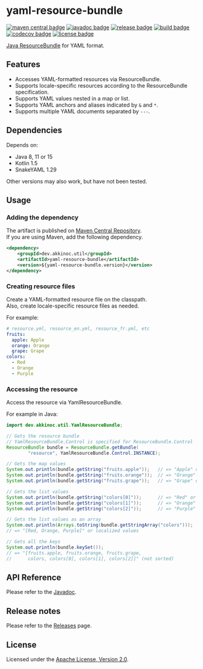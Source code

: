 # yaml-resource-bundle

[![maven central badge]][maven central]
[![javadoc badge]][javadoc]
[![release badge]][release]
[![build badge]][build]
[![codecov badge]][codecov]
[![license badge]][license]

[maven central]: https://maven-badges.herokuapp.com/maven-central/dev.akkinoc.util/yaml-resource-bundle
[maven central badge]: https://maven-badges.herokuapp.com/maven-central/dev.akkinoc.util/yaml-resource-bundle/badge.svg
[javadoc]: https://javadoc.io/doc/dev.akkinoc.util/yaml-resource-bundle
[javadoc badge]: https://javadoc.io/badge2/dev.akkinoc.util/yaml-resource-bundle/javadoc.svg
[release]: https://github.com/akkinoc/yaml-resource-bundle/releases
[release badge]: https://img.shields.io/github/v/release/akkinoc/yaml-resource-bundle?color=brightgreen&sort=semver
[build]: https://github.com/akkinoc/yaml-resource-bundle/actions/workflows/build.yml
[build badge]: https://github.com/akkinoc/yaml-resource-bundle/actions/workflows/build.yml/badge.svg
[codecov]: https://codecov.io/gh/akkinoc/yaml-resource-bundle
[codecov badge]: https://codecov.io/gh/akkinoc/yaml-resource-bundle/branch/main/graph/badge.svg
[license]: LICENSE.txt
[license badge]: https://img.shields.io/github/license/akkinoc/yaml-resource-bundle?color=blue

[Java ResourceBundle] for YAML format.  

[Java ResourceBundle]: https://docs.oracle.com/javase/8/docs/api/java/util/ResourceBundle.html

## Features

* Accesses YAML-formatted resources via ResourceBundle.
* Supports locale-specific resources according to the ResourceBundle specification.
* Supports YAML values nested in a map or list.
* Supports YAML anchors and aliases indicated by `&` and `*`.
* Supports multiple YAML documents separated by `---`.

## Dependencies

Depends on:  

* Java 8, 11 or 15
* Kotlin 1.5
* SnakeYAML 1.29

Other versions may also work, but have not been tested.  

## Usage

### Adding the dependency

The artifact is published on [Maven Central Repository][maven central].  
If you are using Maven, add the following dependency.  

```xml
<dependency>
    <groupId>dev.akkinoc.util</groupId>
    <artifactId>yaml-resource-bundle</artifactId>
    <version>${yaml-resource-bundle.version}</version>
</dependency>
```

### Creating resource files

Create a YAML-formatted resource file on the classpath.  
Also, create locale-specific resource files as needed.  

For example:  

```yaml
# resource.yml, resource_en.yml, resource_fr.yml, etc
fruits:
  apple: Apple
  orange: Orange
  grape: Grape
colors:
  - Red
  - Orange
  - Purple
```

### Accessing the resource

Access the resource via YamlResourceBundle.  

For example in Java:  

```java
import dev.akkinoc.util.YamlResourceBundle;
```

```java
// Gets the resource bundle
// YamlResourceBundle.Control is specified for ResourceBundle.Control
ResourceBundle bundle = ResourceBundle.getBundle(
        "resource", YamlResourceBundle.Control.INSTANCE);

// Gets the map values
System.out.println(bundle.getString("fruits.apple"));   // => "Apple" or localized value
System.out.println(bundle.getString("fruits.orange"));  // => "Orange" or localized value
System.out.println(bundle.getString("fruits.grape"));   // => "Grape" or localized value

// Gets the list values
System.out.println(bundle.getString("colors[0]"));      // => "Red" or localized value
System.out.println(bundle.getString("colors[1]"));      // => "Orange" or localized value
System.out.println(bundle.getString("colors[2]"));      // => "Purple" or localized value

// Gets the list values as an array
System.out.println(Arrays.toString(bundle.getStringArray("colors")));
// => "[Red, Orange, Purple]" or localized values

// Gets all the keys
System.out.println(bundle.keySet());
// => "[fruits.apple, fruits.orange, fruits.grape,
//      colors, colors[0], colors[1], colors[2]]" (not sorted)
```

## API Reference

Please refer to the [Javadoc][javadoc].  

## Release notes

Please refer to the [Releases][release] page.  

## License

Licensed under the [Apache License, Version 2.0][license].  
